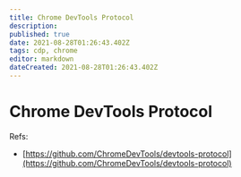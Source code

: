 ```yaml
---
title: Chrome DevTools Protocol
description: 
published: true
date: 2021-08-28T01:26:43.402Z
tags: cdp, chrome
editor: markdown
dateCreated: 2021-08-28T01:26:43.402Z
---
```


# Chrome DevTools Protocol

Refs:
- [https://github.com/ChromeDevTools/devtools-protocol](https://github.com/ChromeDevTools/devtools-protocol)
